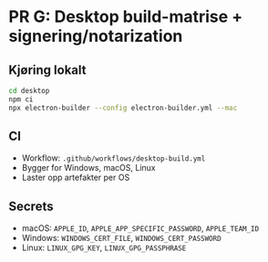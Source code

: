 # PR G: Desktop build-matrise + signering/notarization

## Kjøring lokalt
```bash
cd desktop
npm ci
npx electron-builder --config electron-builder.yml --mac
```

## CI
- Workflow: `.github/workflows/desktop-build.yml`
- Bygger for Windows, macOS, Linux
- Laster opp artefakter per OS

## Secrets
- macOS: `APPLE_ID`, `APPLE_APP_SPECIFIC_PASSWORD`, `APPLE_TEAM_ID`
- Windows: `WINDOWS_CERT_FILE`, `WINDOWS_CERT_PASSWORD`
- Linux: `LINUX_GPG_KEY`, `LINUX_GPG_PASSPHRASE`
